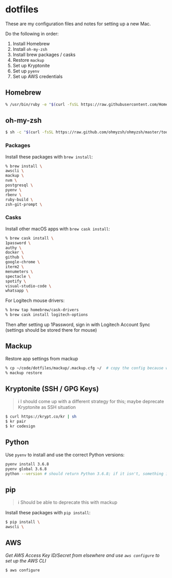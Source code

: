 # dotfiles

These are my configuration files and notes for setting up a new Mac.

Do the following in order:
1. Install Homebrew
1. Install `oh-my-zsh`
1. Install brew packages / casks
1. Restore `mackup`
1. Set up Kryptonite
1. Set up `pyenv`
1. Set up AWS credentials


## Homebrew

```zsh
% /usr/bin/ruby -e "$(curl -fsSL https://raw.githubusercontent.com/Homebrew/install/master/install)"
```

## oh-my-zsh

```zsh
$ sh -c "$(curl -fsSL https://raw.github.com/ohmyzsh/ohmyzsh/master/tools/install.sh)"
```

### Packages

Install these packages with `brew install`:

```zsh
% brew install \
awscli \
mackup \
nvm \
postgresql \
pyenv \
rbenv \
ruby-build \
zsh-git-prompt \
```

### Casks

Install other macOS apps with `brew cask install`:

```zsh
% brew cask install \
1password \
authy \
docker \
github \
google-chrome \
iterm2 \
menumeters \
spectacle \
spotify \
visual-studio-code \
whatsapp \
```

For Logitech mouse drivers:

```zsh
% brew tap homebrew/cask-drivers
% brew cask install logitech-options
```
Then after setting up 1Password, sign in with Logitech Account Sync (settings should be stored there for mouse)


## Mackup

Restore app settings from mackup

```zsh
% cp ~/code/dotfiles/mackup/.mackup.cfg ~/  # copy the config because we don't use the default
% mackup restore
```

## Kryptonite (SSH / GPG Keys)

> ℹ️ I should come up with a different strategy for this; maybe deprecate Kryptonite as SSH situation

```zsh
$ curl https://krypt.co/kr | sh
$ kr pair
$ kr codesign
```

## Python

Use `pyenv` to install and use the correct Python versions:

```zsh
pyenv install 3.6.8
pyenv global 3.6.8
python --version # should return Python 3.6.8; if it isn't, something is wrong
```

## pip

> ℹ️ Should be able to deprecate this with mackup

Install these packages with `pip install`:

```zsh
$ pip install \
awscli \
```

## AWS

_Get AWS Access Key ID/Secret from elsewhere and use `aws configure` to set up the AWS CLI_

```zsh
$ aws configure
```

